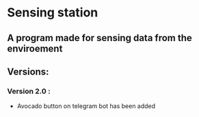 # Sensing station
## A program made for sensing data from the enviroement

## Versions:
### Version 2.0 :
- Avocado button on telegram bot has been added
